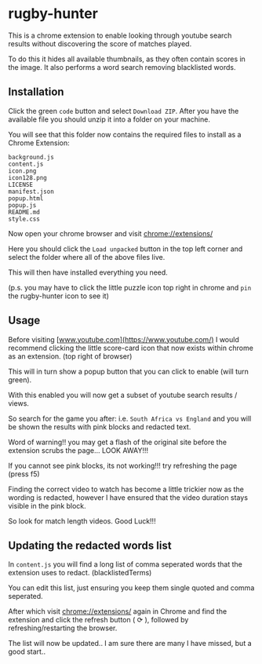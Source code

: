 # rugby-hunter

This is a chrome extension to enable looking through youtube search results without discovering the score of matches played.

To do this it hides all available thumbnails, as they often contain scores in the image. It also performs a word search removing blacklisted words.

## Installation

Click the green `code` button and select `Download ZIP`. After you have the available file you should unzip it into a folder on your machine.

You will see that this folder now contains the required files to install as a Chrome Extension:

```
background.js
content.js
icon.png
icon128.png
LICENSE
manifest.json
popup.html
popup.js
README.md
style.css
```

Now open your chrome browser and visit [chrome://extensions/](chrome://extensions/)

Here you should click the `Load unpacked` button in the top left corner and select the folder where all of the above files live.

This will then have installed everything you need.

(p.s. you may have to click the little puzzle icon top right in chrome and `pin` the rugby-hunter icon to see it)   
  
## Usage

Before visiting [www.youtube.com](https://www.youtube.com/) I would recommend clicking the little score-card icon that now exists within chrome as an extension. (top right of browser)

This will in turn show a popup button that you can click to enable (will turn green).

With this enabled you will now get a subset of youtube search results / views.

So search for the game you after: i.e. `South Africa vs England` and you will be shown the results with pink blocks and redacted text.

Word of warning!! you may get a flash of the original site before the extension scrubs the page... LOOK AWAY!!!

If you cannot see pink blocks, its not working!!! try refreshing the page (press f5)

Finding the correct video to watch has become a little trickier now as the wording is redacted, however I have ensured that the video duration stays visible in the pink block.

So look for match length videos. Good Luck!!!

  

  
## Updating the redacted words list

In `content.js` you will find a long list of comma seperated words that the extension uses to redact. (blacklistedTerms)

You can edit this list, just ensuring you keep them single quoted and comma seperated.

After which visit [chrome://extensions/](chrome://extensions/) again in Chrome and find the extension and click the refresh button ( ⟳ ), followed by refreshing/restarting the browser.

The list will now be updated.. I am sure there are many I have missed, but a good start..
